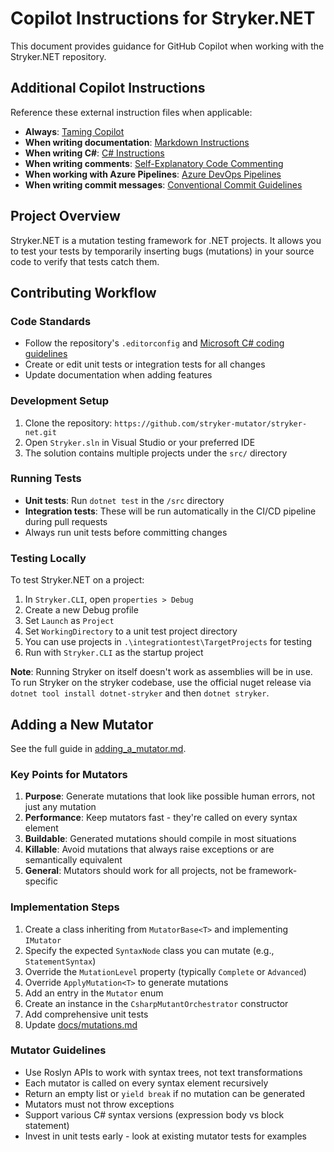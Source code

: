 # Copilot Instructions for Stryker.NET

This document provides guidance for GitHub Copilot when working with the Stryker.NET repository.

## Additional Copilot Instructions

Reference these external instruction files when applicable:
- **Always**: [Taming Copilot](./instructions/taming-copilot.instructions.md)
- **When writing documentation**: [Markdown Instructions](./instructions/markdown.instructions.md)
- **When writing C#**: [C# Instructions](./instructions/csharp.instructions.md)
- **When writing comments**: [Self-Explanatory Code Commenting](./instructions/self-explanatory-code-commenting.instructions.md)
- **When working with Azure Pipelines**: [Azure DevOps Pipelines](./instructions/azure-devops-pipelines.instructions.md)
- **When writing commit messages**: [Conventional Commit Guidelines](./instructions/conventional-commit.instructions.md)

## Project Overview

Stryker.NET is a mutation testing framework for .NET projects. It allows you to test your tests by temporarily inserting bugs (mutations) in your source code to verify that tests catch them.

## Contributing Workflow

### Code Standards
- Follow the repository's `.editorconfig` and [Microsoft C# coding guidelines](https://docs.microsoft.com/en-us/dotnet/csharp/programming-guide/inside-a-program/coding-conventions)
- Create or edit unit tests or integration tests for all changes
- Update documentation when adding features

### Development Setup
1. Clone the repository: `https://github.com/stryker-mutator/stryker-net.git`
2. Open `Stryker.sln` in Visual Studio or your preferred IDE
3. The solution contains multiple projects under the `src/` directory

### Running Tests
- **Unit tests**: Run `dotnet test` in the `/src` directory
- **Integration tests**: These will be run automatically in the CI/CD pipeline during pull requests
- Always run unit tests before committing changes

### Testing Locally
To test Stryker.NET on a project:
1. In `Stryker.CLI`, open `properties > Debug`
2. Create a new Debug profile
3. Set `Launch` as `Project`
4. Set `WorkingDirectory` to a unit test project directory
5. You can use projects in `.\integrationtest\TargetProjects` for testing
6. Run with `Stryker.CLI` as the startup project

**Note**: Running Stryker on itself doesn't work as assemblies will be in use. To run Stryker on the stryker codebase, use the official nuget release via `dotnet tool install dotnet-stryker` and then `dotnet stryker`.

## Adding a New Mutator

See the full guide in [adding_a_mutator.md](../adding_a_mutator.md).

### Key Points for Mutators
1. **Purpose**: Generate mutations that look like possible human errors, not just any mutation
2. **Performance**: Keep mutators fast - they're called on every syntax element
3. **Buildable**: Generated mutations should compile in most situations
4. **Killable**: Avoid mutations that always raise exceptions or are semantically equivalent
5. **General**: Mutators should work for all projects, not be framework-specific

### Implementation Steps
1. Create a class inheriting from `MutatorBase<T>` and implementing `IMutator`
2. Specify the expected `SyntaxNode` class you can mutate (e.g., `StatementSyntax`)
3. Override the `MutationLevel` property (typically `Complete` or `Advanced`)
4. Override `ApplyMutation<T>` to generate mutations
5. Add an entry in the `Mutator` enum
6. Create an instance in the `CsharpMutantOrchestrator` constructor
7. Add comprehensive unit tests
8. Update [docs/mutations.md](../docs/mutations.md)

### Mutator Guidelines
- Use Roslyn APIs to work with syntax trees, not text transformations
- Each mutator is called on every syntax element recursively
- Return an empty list or `yield break` if no mutation can be generated
- Mutators must not throw exceptions
- Support various C# syntax versions (expression body vs block statement)
- Invest in unit tests early - look at existing mutator tests for examples
